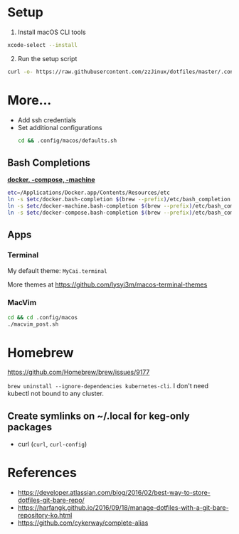 # Setup
1. Install macOS CLI tools
```sh
xcode-select --install
```

2. Run the setup script
```sh
curl -o- https://raw.githubusercontent.com/zzJinux/dotfiles/master/.config/macos/setup.sh | bash
```

# More...
- Add ssh credentials
- Set additional configurations
  ```sh
  cd && .config/macos/defaults.sh
  ```

## Bash Completions
[**docker, -compose, -machine**](https://gist.github.com/rkuzsma/4f8c1354a9ea67fb3ca915b50e131d1c)
```sh
etc=/Applications/Docker.app/Contents/Resources/etc
ln -s $etc/docker.bash-completion $(brew --prefix)/etc/bash_completion.d/docker
ln -s $etc/docker-machine.bash-completion $(brew --prefix)/etc/bash_completion.d/docker-machine
ln -s $etc/docker-compose.bash-completion $(brew --prefix)/etc/bash_completion.d/docker-compose
```

## Apps
### Terminal

My default theme: `MyCai.terminal`

More themes at https://github.com/lysyi3m/macos-terminal-themes

### MacVim
```sh
cd && cd .config/macos
./macvim_post.sh
```

# Homebrew

https://github.com/Homebrew/brew/issues/9177

`brew uninstall --ignore-dependencies kubernetes-cli`. I don't need kubectl not bound to any cluster.

## Create symlinks on ~/.local for keg-only packages
- curl (`curl`, `curl-config`)

# References
- https://developer.atlassian.com/blog/2016/02/best-way-to-store-dotfiles-git-bare-repo/
- https://harfangk.github.io/2016/09/18/manage-dotfiles-with-a-git-bare-repository-ko.html
- https://github.com/cykerway/complete-alias
